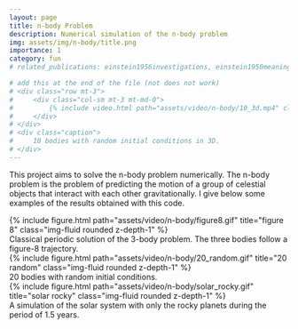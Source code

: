 ```yaml
---
layout: page
title: n-body Problem
description: Numerical simulation of the n-body problem
img: assets/img/n-body/title.png
importance: 1
category: fun
# related_publications: einstein1956investigations, einstein1950meaning

# add this at the end of the file (not does not work)
# <div class="row mt-3">
#     <div class="col-sm mt-3 mt-md-0">
#         {% include video.html path="assets/video/n-body/10_3d.mp4" class="img-fluid rounded z-depth-1" controls=true autoplay=true %}
#     </div>
# </div>
# <div class="caption">
#     10 bodies with random initial conditions in 3D.
# </div>
---
```


This project aims to solve the n-body problem numerically. The n-body problem is the problem of predicting the motion of a group of celestial objects that interact with each other gravitationally. I give below some examples of the results obtained with this code.

<div class="row">
    <div class="col-sm mt-3 mt-md-0">
        {% include figure.html path="assets/video/n-body/figure8.gif" title="figure 8" class="img-fluid rounded z-depth-1" %}
    </div>
</div>
<div class="caption">
    Classical periodic solution of the 3-body problem. The three bodies follow a figure-8 trajectory.
</div>
<div class="row">
    <div class="col-sm mt-3 mt-md-0">
        {% include figure.html path="assets/video/n-body/20_random.gif" title="20 random" class="img-fluid rounded z-depth-1" %}
    </div>
</div>
<div class="caption">
    20 bodies with random initial conditions.
</div>
<div class="row">
    <div class="col-sm mt-3 mt-md-0">
        {% include figure.html path="assets/video/n-body/solar_rocky.gif" title="solar rocky" class="img-fluid rounded z-depth-1" %}
    </div>
</div>
<div class="caption">
    A simulation of the solar system with only the rocky planets during the period of 1.5 years.
</div>
